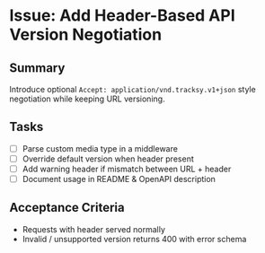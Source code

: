 # Issue: Add Header-Based API Version Negotiation

## Summary
Introduce optional `Accept: application/vnd.tracksy.v1+json` style negotiation while keeping URL versioning.

## Tasks
- [ ] Parse custom media type in a middleware
- [ ] Override default version when header present
- [ ] Add warning header if mismatch between URL + header
- [ ] Document usage in README & OpenAPI description

## Acceptance Criteria
- Requests with header served normally
- Invalid / unsupported version returns 400 with error schema
